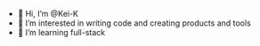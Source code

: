 - 👋 Hi, I’m @Kei-K
- 👀 I’m interested in writing code and creating products and tools 
- 🌱 I’m learning full-stack 
